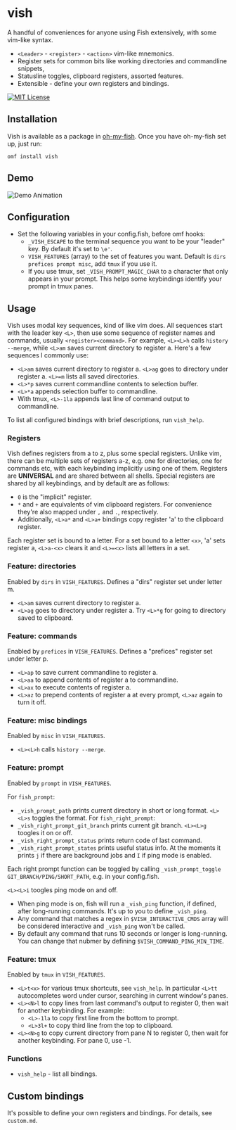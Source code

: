 # vish
A handful of conveniences for anyone using Fish extensively, with some vim-like syntax.
- `<Leader>` - `<register>` - `<action>` vim-like mnemonics.
- Register sets for common bits like working directories and commandline snippets,
- Statusline toggles, clipboard registers, assorted features.
- Extensible - define your own registers and bindings.

[![MIT License](https://img.shields.io/badge/license-MIT-007EC7.svg?style=flat-square)](/LICENSE)

## Installation

Vish is available as a package in [oh-my-fish](https://github.com/oh-my-fish/oh-my-fish). Once you have oh-my-fish set up, just run:

```
omf install vish
```

## Demo

![Demo Animation](../readme/demo.gif?raw=true)

## Configuration

* Set the following variables in your config.fish, before omf hooks:
  * `_VISH_ESCAPE` to the terminal sequence you want to be your "leader" key. By default it's set to `\e'`.
  * `VISH_FEATURES` (array) to the set of features you want. Default is `dirs prefices prompt misc`, add `tmux` if you use it.
  * If you use tmux, set `_VISH_PROMPT_MAGIC_CHAR` to a character that only appears in your prompt. This helps some keybindings identify your prompt in tmux panes.

## Usage

Vish uses modal key sequences, kind of like vim does. All sequences start with the leader key `<L>`, then use some sequence of register names and commands, usually `<register><command>`. For example, `<L><L>h` calls `history --merge`, while `<L>am` saves current directory to register a. Here's a few sequences I commonly use:

* `<L>am` saves current directory to register a. `<L>ag` goes to directory under register a. `<L>=m` lists all saved directories.
* `<L>*p` saves current commandline contents to selection buffer.
* `<L>*a` appends selection buffer to commandline.
* With tmux, `<L>-1la` appends last line of command output to commandline.

To list all configured bindings with brief descriptions, run `vish_help`.

### Registers

Vish defines registers from a to z, plus some special registers. Unlike vim, there can be multiple sets of registers a-z, e.g. one for directories, one for commands etc, with each keybinding implicitly using one of them. Registers are **UNIVERSAL** and are shared between all shells. Special registers are shared by all keybindings, and by default are as follows:

* `0` is the "implicit" register.
* `*` and `+` are equivalents of vim clipboard registers. For convenience they're also mapped under `,` and `.`, respectively.
* Additionally, `<L>a*` and `<L>a+` bindings copy register 'a' to the clipboard register.

Each register set is bound to a letter. For a set bound to a letter `<x>`, '<L>a<x>' sets register a, `<L>a-<x>` clears it and `<L>=<x>` lists all letters in a set.

### Feature: directories

Enabled by `dirs` in `VISH_FEATURES`. Defines a "dirs" register set under letter m.

- `<L>am` saves current directory to register a.
- `<L>ag` goes to directory under register a. Try `<L>*g` for going to directory saved to clipboard.

### Feature: commands

Enabled by `prefices` in `VISH_FEATURES`. Defines a "prefices" register set under letter p.

- `<L>ap` to save current commandline to register a.
- `<L>aa` to append contents of register a to commandline.
- `<L>ax` to execute contents of register a.
- `<L>az` to prepend contents of register a at every prompt, `<L>az` again to turn it off.

### Feature: misc bindings

Enabled by `misc` in `VISH_FEATURES`.

- `<L><L>h` calls `history --merge`.

### Feature: prompt

Enabled by `prompt` in `VISH_FEATURES`.

For `fish_prompt`:
- `_vish_prompt_path` prints current directory in short or long format. `<L><L>s` toggles the format.
For `fish_right_prompt`:
- `_vish_right_prompt_git_branch` prints current git branch. `<L><L>g` toogles it on or off.
- `_vish_right_prompt_status` prints return code of last command.
- `_vish_right_prompt_states` prints useful status info. At the moments it prints `j` if there are background jobs and `I` if ping mode is enabled.

Each right prompt function can be toggled by calling `_vish_prompt_toggle GIT_BRANCH/PING/SHORT_PATH`, e.g. in your config.fish.

`<L><L>i` toogles ping mode on and off.
- When ping mode is on, fish will run a `_vish_ping` function, if defined, after long-running commands. It's up to you to define `_vish_ping`.
- Any command that matches a regex in `$VISH_INTERACTIVE_CMDS` array will be considered interactive and `_vish_ping` won't be called.
- By default any command that runs 10 seconds or longer is long-running. You can change that nubmer by defining `$VISH_COMMAND_PING_MIN_TIME`.

### Feature: tmux

Enabled by `tmux` in `VISH_FEATURES`.

- `<L>t<x>` for various tmux shortcuts, see `vish_help`. In particular `<L>tt` autocompletes word under cursor, searching in current window's panes.
- `<L><N>l` to copy lines from last command's output to register 0, then wait for another keybinding. For example:
  - `<L>-1la` to copy first line from the bottom to prompt.
  - `<L>3l+` to copy third line from the top to clipboard.
- `<L><N>g` to copy current directory from pane N to register 0, then wait for another keybinding. For pane 0, use -1.

### Functions

- `vish_help` - list all bindings.

## Custom bindings

It's possible to define your own registers and bindings. For details, see `custom.md`.
